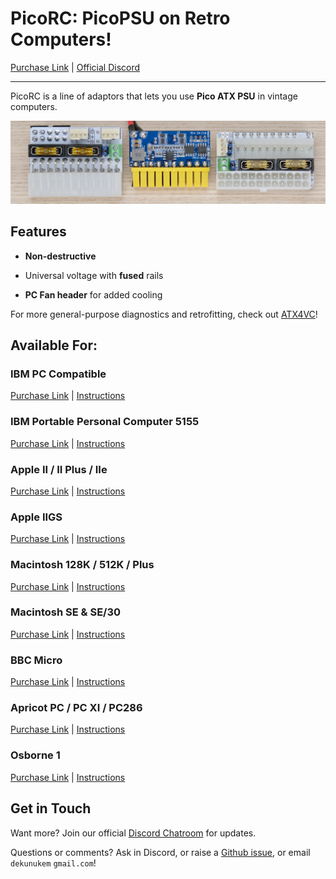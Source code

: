 # PicoRC: PicoPSU on Retro Computers!

[Purchase Link](https://www.tindie.com/stores/dekunukem/items/) | [Official Discord](https://discord.gg/HAuuh3pAmB)

----

PicoRC is a line of adaptors that lets you use **Pico ATX PSU** in vintage computers.

![Alt text](photos/mac_plus/header.jpeg)

## Features

* **Non-destructive**

* Universal voltage with **fused** rails

* **PC Fan header** for added cooling

For more general-purpose diagnostics and retrofitting, check out [ATX4VC](https://github.com/dekuNukem/ATX4VC)!

## Available For:

### IBM PC Compatible

[Purchase Link](https://www.tindie.com/products/31437) | [Instructions](appleii.md)

### IBM Portable Personal Computer 5155

[Purchase Link](https://www.tindie.com/products/31437) | [Instructions](ibm5155.md)

### Apple II / II Plus / IIe

[Purchase Link](https://www.tindie.com/products/29185/) | [Instructions](appleii.md)

### Apple IIGS

[Purchase Link](https://www.tindie.com/products/30055/) | [Instructions](apple_iigs.md)

### Macintosh 128K / 512K / Plus

[Purchase Link](https://www.tindie.com/products/28754/) | [Instructions](og_mac.md)

### Macintosh SE & SE/30

[Purchase Link](https://www.tindie.com/products/29184/) | [Instructions](mac_se_se30.md)

### BBC Micro

[Purchase Link](https://www.tindie.com/products/31079/) | [Instructions](bbc_micro.md)

### Apricot PC / PC XI / PC286

[Purchase Link](https://www.tindie.com/products/31080/) | [Instructions](apricot_pc.md)

### Osborne 1

[Purchase Link](https://www.tindie.com/products/30087/) | [Instructions](osborne1.md)

## Get in Touch

Want more? Join our official [Discord Chatroom](https://discord.gg/T9uuFudg7j) for updates.

Questions or comments? Ask in Discord, or raise a [Github issue](https://github.com/dekuNukem/ATX4VC/issues), or email `dekunukem` `gmail.com`!


